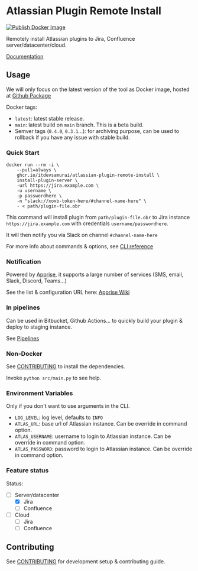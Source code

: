 # Atlassian Plugin Remote Install

[![Publish Docker Image](https://github.com/itdevsamurai/atlassian-plugin-remote-install/actions/workflows/publish-docker-image.yml/badge.svg)](https://github.com/itdevsamurai/atlassian-plugin-remote-install/actions/workflows/publish-docker-image.yml)

Remotely install Atlassian plugins to Jira, Confluence server/datacenter/cloud.

[Documentation](https://itdevsamurai.github.io/atlassian-plugin-remote-install/)

## Usage

We will only focus on the latest version of the tool as Docker image, hosted at
[Github Package](https://github.com/orgs/itdevsamurai/packages/container/package/atlassian-plugin-remote-install)

Docker tags:

* `latest`: latest stable release.
* `main`: latest build on `main` branch. This is a beta build.
* Semver tags (`0.4.0`, `0.3.1`...): for archiving purpose, can be used to rollback if
you have any issue with stable build.

### Quick Start

```shell
docker run --rm -i \
    --pull=always \
    ghcr.io/itdevsamurai/atlassian-plugin-remote-install \
    install-plugin-server \
    -url https://jira.example.com \
    -u username \
    -p passwordhere \
    -n "slack://xoxb-token-here/#channel-name-here" \
    - < path/plugin-file.obr
```

This command will install plugin from `path/plugin-file.obr` to Jira
instance `https://jira.example.com` with credentials `username/passwordhere`.

It will then notify you via Slack on channel `#channel-name-here`

For more info about commands & options, see [CLI reference](https://itdevsamurai.github.io/atlassian-plugin-remote-install/cli/)

### Notification

Powered by [Apprise](https://github.com/caronc/apprise-api), it supports a large
number of services (SMS, email, Slack, Discord, Teams...)

See the list & configuration URL here: [Apprise Wiki](https://github.com/caronc/apprise/wiki)

### In pipelines

Can be used in Bitbucket, Github Actions... to quickly build your plugin & deploy to staging instance.

See [Pipelines](https://itdevsamurai.github.io/atlassian-plugin-remote-install/pipelines/)

### Non-Docker

See [CONTRIBUTING](CONTRIBUTING.MD) to install the dependencies.

Invoke `python src/main.py` to see help.

### Environment Variables

Only if you don't want to use arguments in the CLI.

* `LOG_LEVEL`: log level, defaults to `INFO`
* `ATLAS_URL`: base url of Atlassian instance. Can be override in command option.
* `ATLAS_USERNAME`: username to login to Atlassian instance. Can be override in command option.
* `ATLAS_PASSWORD`: password to login to Atlassian instance. Can be override in command option.

### Feature status

Status:

* [ ] Server/datacenter
  * [x] Jira
  * [ ] Confluence
* [ ] Cloud
  * [ ] Jira
  * [ ] Confluence

## Contributing

See [CONTRIBUTING](CONTRIBUTING.MD) for development setup & contributing guide.
